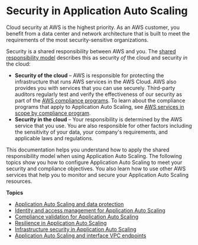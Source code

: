 # Security in Application Auto Scaling<a name="security"></a>

Cloud security at AWS is the highest priority\. As an AWS customer, you benefit from a data center and network architecture that is built to meet the requirements of the most security\-sensitive organizations\.

Security is a shared responsibility between AWS and you\. The [shared responsibility model](http://aws.amazon.com/compliance/shared-responsibility-model/) describes this as security *of* the cloud and security *in* the cloud:
+ **Security of the cloud** – AWS is responsible for protecting the infrastructure that runs AWS services in the AWS Cloud\. AWS also provides you with services that you can use securely\. Third\-party auditors regularly test and verify the effectiveness of our security as part of the [AWS compliance programs](http://aws.amazon.com/compliance/programs/)\. To learn about the compliance programs that apply to Application Auto Scaling, see [AWS services in scope by compliance program](http://aws.amazon.com/compliance/services-in-scope/)\.
+ **Security in the cloud** – Your responsibility is determined by the AWS service that you use\. You are also responsible for other factors including the sensitivity of your data, your company's requirements, and applicable laws and regulations\. 

This documentation helps you understand how to apply the shared responsibility model when using Application Auto Scaling\. The following topics show you how to configure Application Auto Scaling to meet your security and compliance objectives\. You also learn how to use other AWS services that help you to monitor and secure your Application Auto Scaling resources\. 

**Topics**
+ [Application Auto Scaling and data protection](application-auto-scaling-data-protection.md)
+ [Identity and access management for Application Auto Scaling](auth-and-access-control.md)
+ [Compliance validation for Application Auto Scaling](application-auto-scaling-compliance.md)
+ [Resilience in Application Auto Scaling](disaster-recovery-resiliency.md)
+ [Infrastructure security in Application Auto Scaling](infrastructure-security.md)
+ [Application Auto Scaling and interface VPC endpoints](application-auto-scaling-vpc-endpoints.md)